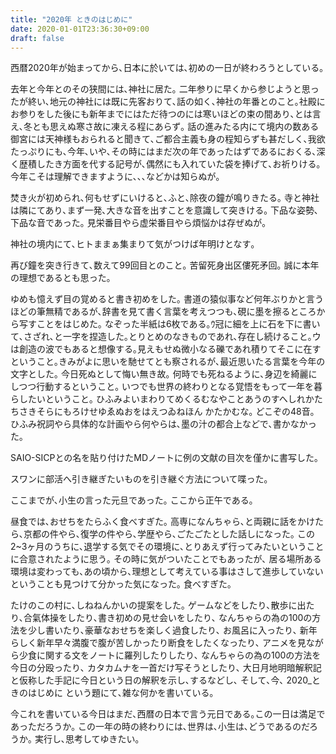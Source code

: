 ```yaml
---
title: "2020年 ときのはじめに"
date: 2020-01-01T23:36:30+09:00
draft: false
---
```


西暦2020年が始まってから､日本に於いては､初めの一日が終わろうとしている｡

 去年と今年とのその狭間には､神社に居た｡
 二年参りに早くから参じようと思ったが終い､地元の神社には既に先客おりて､話の如く､神社の年番とのこと｡社殿にお参りをした後にも新年までにはただ待つのには寒いほどの束の間あり､とは言え､冬とも思えぬ寒さ故に凍える程にあらず｡ 話の進みたる内にて境内の数ある御宮には天神様もおられると聞きて､ご都合主義も身の程知らずも甚だしく､我欲たっぷりにも､今年､いや､その時にはまだ次の年であったはずであるにおくる､深く歴積したき方面を代する記号が､偶然にも入れていた袋を捧げて､お祈りける｡ 今年こそは理解できますように､､､などかは知らぬが｡

 焚き火が初められ､何もせずにいけると､ふと､除夜の鐘が鳴りきたる｡ 寺と神社は隣にてあり､まず一発､大きな音を出すことを意識して突きける｡ 下品な姿勢､下品な音であった｡ 見栄番目やら虚栄番目やら煩悩かは存ぜぬが｡

 神社の境内にて､ヒトままぁ集まりて気がつけば年明けとなす｡

 再び鐘を突き行きて､数えて99回目とのこと｡ 苦留死身出区僂死矛回｡ 誠に本年の理想であるとも思った｡


 ゆめも憶えず目の覚めると書き初めをした｡ 
 書道の猿似事など何年ぶりかと言うほどの筆無精であるが､辞書を見て書く言葉を考えつつも､硯に墨を擦るところから写すことをはじめた｡
 なぞった半紙は6枚である｡ｳ冠に細を上に石を下に書いて､さざれ､と一字を捏造した｡とりとめのなきものであれ､存在し続けること｡ウは創造の波でもあると想像する｡見えもせぬ微小なる礫であれ積りてそこに在すということ｡きみがよに思いを馳せてとも察されるが､最近思いたる言葉を今年の文字とした｡
 今日死ぬとして悔い無き故｡ 何時でも死ねるように､身辺を綺麗にしつつ行動するということ｡ いつでも世界の終わりとなる覚悟をもって一年を暮らしたいということ｡
 ひふみよいまわりてめくるむなやことあうのすへしれかたちさきそらにもろけせゆゑぬおをはえつゐねほん かたかむな｡ どこぞの48音｡ ひふみ祝詞やら具体的な計画やら何やらは､墨の汁の都合上などで､書かなかった｡

 SAIO-SICPとの名を貼り付けたMDノートに例の文献の目次を僅かに書写した｡

 スワンに部活へ引き継ぎたいものを引き継ぐ方法について喋った｡

 ここまでが､小生の言った元旦であった｡ ここから正午である｡

 昼食では､おせちをたらふく食べすぎた｡ 高専になんちゃら､と両親に話をかけたら､京都の件やら､復学の件やら､学歴やら､ごたごたとした話しになった｡ この2~3ヶ月のうちに､退学する気でその環境に､とりあえず行ってみたいということに合意されたように思う｡ その時に気がついたことでもあったが､ 居る場所ある環境は変わっても､あの頃から､理想として考えている事はさして進歩していないということも見つけて分かった気になった｡ 食べすぎた｡

 たけのこの村に､しねねんかいの提案をした｡ ゲームなどをしたり､散歩に出たり､合氣体操をしたり､書き初めの見せ会いをしたり､ なんちゃらの為の100の方法を少し書いたり､豪華なおせちを楽しく過食したり､ お風呂に入ったり､ 新年らしく新年早々満腹で腹が苦しかったり断食をしたくなったり､ アニメを見ながら少食に関する文をノートに羅列したりしたり､ なんちゃらの為の100の方法を今日の分殴ったり､ カタカムナを一首だけ写そうとしたり､ 大日月地明暗解釈記と仮称した手記に今日という日の解釈を示し､するなどし､ そして､今､ 2020_ときのはじめに という題にて､雑な何かを書いている｡

 

 今これを書いている今日はまだ､西暦の日本で言う元日である｡この一日は満足であっただろうか｡ この一年の時の終わりには､世界は､小生は､どうであるのだろうか｡ 実行し､思考してゆきたい｡



